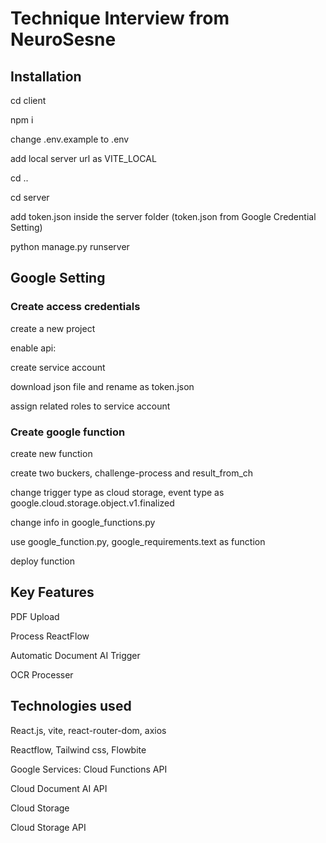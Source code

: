 # Technique Interview from NeuroSesne

## Installation

cd client

npm i 

change .env.example to .env

add local server url as VITE_LOCAL



cd ..

cd server

add token.json inside the server folder (token.json from Google Credential Setting)

python manage.py runserver

## Google Setting

### Create access credentials

create a new project

enable api:

create service account

download json file and rename as token.json

assign related roles to service account

### Create google function

create new function

create two buckers, challenge-process and result_from_ch

change trigger type as cloud storage, event type as google.cloud.storage.object.v1.finalized

change info in google_functions.py

use google_function.py, google_requirements.text as function

deploy function


## Key Features
PDF Upload

Process ReactFlow

Automatic Document AI Trigger

OCR Processer 





## Technologies used

React.js, vite, react-router-dom, axios

Reactflow, Tailwind css, Flowbite

Google Services:
Cloud Functions API

Cloud Document AI API

Cloud Storage

Cloud Storage API
